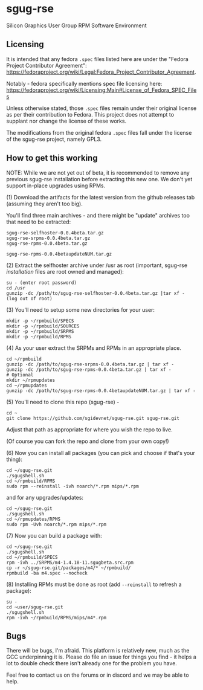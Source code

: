 # sgug-rse

Silicon Graphics User Group RPM Software Environment

## Licensing

It is intended that any fedora `.spec` files listed here are under the "Fedora Project Contributor Agreement": https://fedoraproject.org/wiki/Legal:Fedora_Project_Contributor_Agreement.

Notably - fedora specifically mentions spec file licensing here: https://fedoraproject.org/wiki/Licensing:Main#License_of_Fedora_SPEC_Files

Unless otherwise stated, those `.spec` files remain under their original license as per their contribution to Fedora. This project does not attempt to supplant nor change the license of these works.

The modifications from the original fedora `.spec` files fall under the license of the sgug-rse project, namely GPL3.

## How to get this working

NOTE: While we are not yet out of beta, it is recommended to remove any previous sgug-rse installation before extracting this new one. We don't yet support in-place upgrades using RPMs.

(1) Download the artifacts for the latest version from the github releases tab (assuming they aren't too big).

You'll find three main archives - and there might be "update" archives too that need to be extracted:

```
sgug-rse-selfhoster-0.0.4beta.tar.gz
sgug-rse-srpms-0.0.4beta.tar.gz
sgug-rse-rpms-0.0.4beta.tar.gz

sgug-rse-rpms-0.0.4betaupdateNUM.tar.gz
```

(2) Extract the selfhoster archive under /usr as root (important, sgug-rse _installation_ files are root owned and managed):

```
su - (enter root password)
cd /usr
gunzip -dc /path/to/sgug-rse-selfhoster-0.0.4beta.tar.gz |tar xf -
(log out of root)
```

(3) You'll need to setup some new directories for your user:

```
mkdir -p ~/rpmbuild/SPECS
mkdir -p ~/rpmbuild/SOURCES
mkdir -p ~/rpmbuild/SRPMS
mkdir -p ~/rpmbuild/RPMS
```

(4) As your user extract the SRPMs and RPMs in an appropriate place.

```
cd ~/rpmbuild
gunzip -dc /path/to/sgug-rse-srpms-0.0.4beta.tar.gz | tar xf -
gunzip -dc /path/to/sgug-rse-rpms-0.0.4beta.tar.gz | tar xf -
# Optional
mkdir ~/rpmupdates
cd ~/rpmupdates
gunzip -dc /path/to/sgug-rse-rpms-0.0.4betaupdateNUM.tar.gz | tar xf -
```

(5) You'll need to clone this repo (sgug-rse) -

```
cd ~
git clone https://github.com/sgidevnet/sgug-rse.git sgug-rse.git
```
Adjust that path as appropriate for where you wish the repo to live.

(Of course you can fork the repo and clone from your own copy!)

(6) Now you can install all packages (you can pick and choose if that's your thing):

```
cd ~/sgug-rse.git
./sgugshell.sh
cd ~/rpmbuild/RPMS
sudo rpm --reinstall -ivh noarch/*.rpm mips/*.rpm
```

and for any upgrades/updates:

```
cd ~/sgug-rse.git
./sgugshell.sh
cd ~/rpmupdates/RPMS
sudo rpm -Uvh noarch/*.rpm mips/*.rpm
```

(7) Now you can build a package with:

```
cd ~/sgug-rse.git
./sgugshell.sh
cd ~/rpmbuild/SPECS
rpm -ivh ../SRPMS/m4-1.4.18-11.sgugbeta.src.rpm
cp -r ~/sgug-rse.git/packages/m4/* ~/rpmbuild/
rpmbuild -ba m4.spec --nocheck
```

(8) Installing RPMs must be done as root (add `--reinstall` to refresh a package):

```
su -
cd ~user/sgug-rse.git
./sgugshell.sh
rpm -ivh ~/rpmbuild/RPMS/mips/m4*.rpm
```

## Bugs

There will be bugs, I'm afraid. This platform is relatively new, much as the GCC underpinning it is. Please do file an issue for things you find - it helps a lot to double check there isn't already one for the problem you have.

Feel free to contact us on the forums or in discord and we may be able to help.

